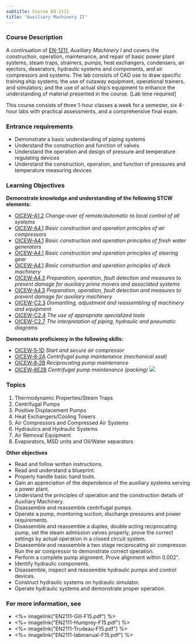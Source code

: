 ```yaml
---
subtitle: Course EN-2111
title: "Auxiliary Machinery II"
---
```


### Course Description

A continuation of [EN-1211](EN-1211), *Auxiliary Machinery I* and covers the construction, operation, maintenance, and repair of basic power plant systems, steam traps, strainers, pumps, heat exchangers, condensers, air ejectors, deaerators, hydraulic systems and components, and air compressors and systems. The lab consists of CAD use to draw specific training ship systems; the use of cutaway equipment, operational trainers, and simulators; and the use of actual ship’s equipment to enhance the understanding of material presented in the course. [Lab time required]

This course consists of three 1-hour classes a week for a semester, six 4-hour labs with practical assessments, and a comprehensive final exam.

### Entrance requirements

* Demonstrate a basic understanding of piping systems
* Understand the construction and function of valves
* Understand the operation and design of pressure and temperature regulating devices
* Understand the construction, operation, and function of pressures and temperature measuring devices


### Learning Objectives

**Demonstrate knowledge and understanding of the following STCW elements:**

* [OICEW-A1.2]({{site.baseurl}}/tables/31.html#OICEW-A1.2) *Change-over of remote/automatic to local control of all systems*
* [OICEW-A4.1]({{site.baseurl}}/tables/31.html#OICEW-A4.1) *Basic construction and operation principles of air compressors*
* [OICEW-A4.1]({{site.baseurl}}/tables/31.html#OICEW-A4.1) *Basic construction and operation principles of fresh water generators*
* [OICEW-A4.1]({{site.baseurl}}/tables/31.html#OICEW-A4.1) *Basic construction and operation principles of steering gear*
* [OICEW-A4.1]({{site.baseurl}}/tables/31.html#OICEW-A4.1) *Basic construction and operation principles of deck machinery*
* [OICEW-A4.3]({{site.baseurl}}/tables/31.html#OICEW-A4.3) *Preparation, operation, fault detection and measures to prevent damage for auxiliary prime movers and associated systems*
* [OICEW-A4.3]({{site.baseurl}}/tables/31.html#OICEW-A4.3) *Preparation, operation, fault detection and measures to prevent damage for auxiliary machinery*
* [OICEW-C2.3]({{site.baseurl}}/tables/31.html#OICEW-C2.3) *Dismantling, adjustment and reassembling of machinery and equipment*
* [OICEW-C2.4]({{site.baseurl}}/tables/31.html#OICEW-C2.4) *The use of appropriate specialized tools*
* [OICEW-C2.7]({{site.baseurl}}/tables/31.html#OICEW-C2.7) *The interpretation of piping, hydraulic and pneumatic diagrams*

**Demonstrate proficiency in the following skills:**

* [OICEW‑5‑1D]( {{site.baseurl}}/assessments/Engine/OICEW-5-1D) *Start and secure air compressor*
* [OICEW‑8‑2A]( {{site.baseurl}}/assessments/Engine/OICEW-8-2A) *Centrifugal pump maintenance (mechanical seal)*
* [OICEW‑8‑2B]( {{site.baseurl}}/assessments/Engine/OICEW-8-2B) *Reciprocating pump maintenance*
* [OICEW‑8E2B]( {{site.baseurl}}/assessments/Engine/OICEW-8E2B) *Centrifugal pump maintenance (packing)* ![]({{site.baseurl}}/assets/images/new.jpg)

### Topics

1. Thermodynamic Properties/Steam Traps
2. Centrifugal Pumps 	 
3. Positive Displacement Pumps	 
4. Heat Exchangers/Cooling Towers 
5. Air Compressors and Compressed Air Systems 
6. Hydraulics and Hydraulic Systems	 
7. Air Removal Equipment 
8. Evaporators, MSD units and Oil/Water separators


**Other objectives**

* Read and follow written instructions.
* Read and understand a blueprint.
* Properly handle basic hand tools.
* Gain an appreciation of the dependence of the auxiliary systems serving a power plant.
* Understand the principles of operation and the construction details of Auxiliary Machinery.
* Disassemble and reassemble centrifugal pumps.
* Operate a pump, monitoring suction, discharge pressures and power requirements.
* Disassemble and reassemble a duplex, double acting reciprocating pump, set the steam admission valves properly, prove the correct settings by actual operation in a closed circuit system.
* Disassemble and reassemble a two stage reciprocating air compressor. Run the air compressor to demonstrate correct operation.
* Perform a complete pump alignment. Prove alignment within 0.002".
* Identify hydraulic components.
* Disassemble, inspect and reassemble hydraulic pumps and control devices.
* Construct hydraulic systems on hydraulic simulator.
* Operate hydraulic systems and demonstrate proper operation.

### For more information, see 

* <%= imagelink("EN2111-Gill-F15.pdf") %> 
* <%= imagelink("EN2111-Humprey-F15.pdf") %> 
* <%= imagelink("EN2111-Trudeau-F15.pdf") %> 
* <%= imagelink("EN2111-labmanual-F15.pdf") %> 



